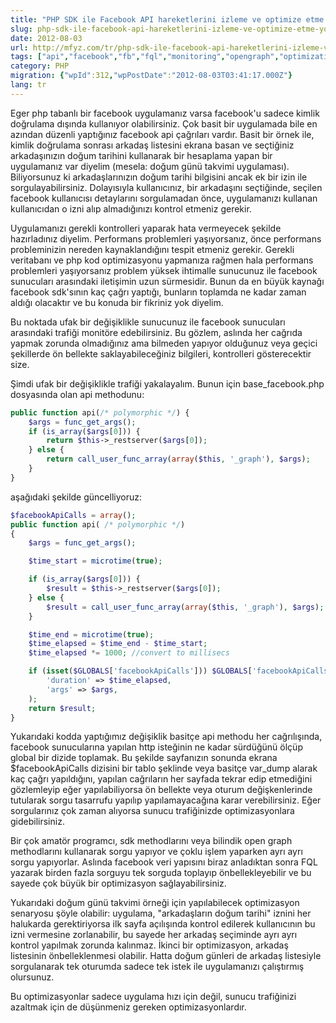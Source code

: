 ```yaml
---
title: "PHP SDK ile Facebook API hareketlerini izleme ve optimize etme yöntemleri"
slug: php-sdk-ile-facebook-api-hareketlerini-izleme-ve-optimize-etme-yontemleri
date: 2012-08-03
url: http://mfyz.com/tr/php-sdk-ile-facebook-api-hareketlerini-izleme-ve-optimize-etme-yontemleri/
tags: ["api","facebook","fb","fql","monitoring","opengraph","optimization","PHP","profile","profiling","sdk"]
category: PHP
migration: {"wpId":312,"wpPostDate":"2012-08-03T03:41:17.000Z"}
lang: tr
---
```


Eger php tabanlı bir facebook uygulamanız varsa facebook'u sadece kimlik doğrulama dışında kullanıyor olabilirsiniz. Çok basit bir uygulamada bile en azından düzenli yaptığınız facebook api çağrıları vardır. Basit bir örnek ile, kimlik doğrulama sonrası arkadaş listesini ekrana basan ve seçtiğiniz arkadaşınızın doğum tarihini kullanarak bir hesaplama yapan bir uygulamanız var diyelim (mesela: doğum günü takvimi uygulaması). Biliyorsunuz ki arkadaşlarınızın doğum tarihi bilgisini ancak ek bir izin ile sorgulayabilirsiniz. Dolayısıyla kullanıcınız, bir arkadaşını seçtiğinde, seçilen facebook kullanıcısı detaylarını sorgulamadan önce, uygulamanızı kullanan kullanıcıdan o izni alıp almadığınızı kontrol etmeniz gerekir.

Uygulamanızı gerekli kontrolleri yaparak hata vermeyecek şekilde hazırladınız diyelim. Performans problemleri yaşıyorsanız, önce performans probleminizin nereden kaynaklandığını tespit etmeniz gerekir. Gerekli veritabanı ve php kod optimizasyonu yapmanıza rağmen hala performans problemleri yaşıyorsanız problem yüksek ihtimalle sunucunuz ile facebook sunucuları arasındaki iletişimin uzun sürmesidir. Bunun da en büyük kaynağı facebook sdk'sının kaç çağrı yaptığı, bunların toplamda ne kadar zaman aldığı olacaktır ve bu konuda bir fikriniz yok diyelim.

Bu noktada ufak bir değişiklikle sunucunuz ile facebook sunucuları arasındaki trafiği monitöre edebilirsiniz. Bu gözlem, aslında her cağrıda yapmak zorunda olmadığınız ama bilmeden yapıyor olduğunuz veya geçici şekillerde ön bellekte saklayabileceğiniz bilgileri, kontrolleri gösterecektir size.

Şimdi ufak bir değişiklikle trafiği yakalayalım. Bunun için base_facebook.php dosyasında olan api methodunu:

```php
public function api(/* polymorphic */) {
	$args = func_get_args();
	if (is_array($args[0])) {
		return $this->_restserver($args[0]);
	} else {
		return call_user_func_array(array($this, '_graph'), $args);
	}
}

```

aşağıdaki şekilde güncelliyoruz:

```php
$facebookApiCalls = array();
public function api( /* polymorphic */)
{
	$args = func_get_args();

	$time_start = microtime(true);

	if (is_array($args[0])) {
		$result = $this->_restserver($args[0]);
	} else {
		$result = call_user_func_array(array($this, '_graph'), $args);
	}

	$time_end = microtime(true);
	$time_elapsed = $time_end - $time_start;
	$time_elapsed *= 1000; //convert to millisecs

	if (isset($GLOBALS['facebookApiCalls'])) $GLOBALS['facebookApiCalls'][] = array(
		'duration' => $time_elapsed,
		'args' => $args,
	);
	return $result;
}
```

Yukarıdaki kodda yaptığımız değişiklik basitçe api methodu her cağrılışında, facebook sunucularına yapılan http isteğinin ne kadar sürdüğünü ölçüp global bir dizide toplamak. Bu şekilde sayfanızın sonunda ekrana $facebookApiCalls dizisini bir tablo şeklinde veya basitçe var_dump alarak kaç çağrı yapıldığını, yapılan cağrıların her sayfada tekrar edip etmediğini gözlemleyip eğer yapılabiliyorsa ön bellekte veya oturum değişkenlerinde tutularak sorgu tasarrufu yapılıp yapılamayacağına karar verebilirsiniz. Eğer sorgularınız çok zaman alıyorsa sunucu trafiğinizde optimizasyonlara gidebilirsiniz.

Bir çok amatör programcı, sdk methodlarını veya bilindik open graph methodlarını kullanarak sorgu yapıyor ve çoklu işlem yaparken ayrı ayrı sorgu yapıyorlar. Aslında facebook veri yapısını biraz anladıktan sonra FQL yazarak birden fazla sorguyu tek sorguda toplayıp önbellekleyebilir ve bu sayede çok büyük bir optimizasyon sağlayabilirsiniz.

Yukarıdaki doğum günü takvimi örneği için yapılabilecek optimizasyon senaryosu şöyle olabilir: uygulama, "arkadaşların doğum tarihi" iznini her halukarda gerektiriyorsa ilk sayfa açılışında kontrol edilerek kullanıcının bu izni vermesine zorlanabilir, bu sayede her arkadaş seçiminde ayrı ayrı kontrol yapılmak zorunda kalınmaz. İkinci bir optimizasyon, arkadaş listesinin önbelleklenmesi olabilir. Hatta doğum günleri de arkadaş listesiyle sorgulanarak tek oturumda sadece tek istek ile uygulamanızı çalıştırmış olursunuz.

Bu optimizasyonlar sadece uygulama hızı için değil, sunucu trafiğinizi azaltmak için de düşünmeniz gereken optimizasyonlardır.